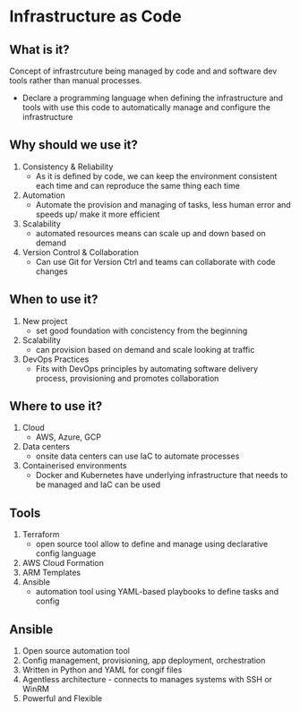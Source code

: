 # Infrastructure as Code

## What is it?
Concept of infrastrcuture being managed by code and and software dev tools rather than manual processes. 
- Declare a programming language when defining the infrastructure and tools with use this code to automatically manage and configure the infrastructure
 
## Why should we use it?
1. Consistency & Reliability
   - As it is defined by code, we can keep the environment consistent each time and can reproduce the same thing each time
2. Automation
   - Automate the provision and managing of tasks, less human error and speeds up/ make it more efficient
3. Scalability
   - automated resources means can scale up and down based on demand
4. Version Control & Collaboration
   - Can use Git for Version Ctrl and teams can collaborate with code changes

## When to use it?
1. New project
   - set good foundation with concistency from the beginning
2. Scalability
   - can provision based on demand and scale looking at traffic
3. DevOps Practices
   - Fits with DevOps principles by automating software delivery process, provisioning and promotes collaboration
  
## Where to use it?
1. Cloud 
   - AWS, Azure, GCP 
2. Data centers
   - onsite data centers can use IaC to automate processes
3. Containerised environments 
   - Docker and Kubernetes have underlying infrastructure that needs to be managed and IaC can be used

## Tools
1. Terraform
   - open source tool allow to define and manage using declarative config language
2. AWS Cloud Formation
3. ARM Templates
4. Ansible
   - automation tool using YAML-based playbooks to define tasks and config

## Ansible
1. Open source automation tool
2. Config management, provisioning, app deployment, orchestration
3. Written in Python and YAML for congif files
4. Agentless architecture - connects to manages systems with SSH or WinRM
5. Powerful and Flexible